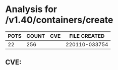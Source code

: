 # Analysis for /v1.40/containers/create
| POTS | COUNT | CVE | FILE CREATED |
|---|---|---|---|
| 22 | 256 | | 220110-033754 |

## CVE: 